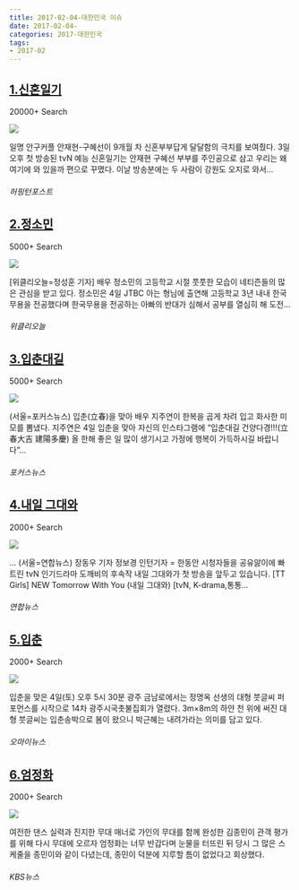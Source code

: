```yaml
---
title: 2017-02-04-대한민국 이슈
date: 2017-02-04-
categories: 2017-대한민국
tags: 
- 2017-02
---
```


[1.신혼일기](http://www.huffingtonpost.kr/2017/02/04/story_n_14606076.html)
--

20000+ Search

![](http:)

일명 안구커플 안재현-구혜선이 9개월 차 신혼부부답게 달달함의 극치를 보여줬다. 3일 오후 첫 방송된 tvN 예능 신혼일기는 안재현 구혜선 부부를 주인공으로 삼고 우리는 왜 여기에 와 있을까 편으로 꾸몄다. 이날 방송분에는 두 사람이 강원도 오지로 와서...
###### 허핑턴포스트

[2.정소민](http://www.weeklytoday.com/news/articleView.html?idxno=54071)
--

5000+ Search

![](http:)

[위클리오늘=정성훈 기자] 배우 정소민의 고등학교 시절 풋풋한 모습이 네티즌들의 많은 관심을 받고 있다. 정소민은 4일 JTBC 아는 형님에 출연해 고등학교 3년 내내 한국무용을 전공했다며 한국무용을 전공하는 아빠의 반대가 심해서 공부를 열심히 해 도전...
###### 위클리오늘

[3.입춘대길](http://www.focus.kr/view.php?key=2017020400144440276)
--

5000+ Search

![](http:)

(서울=포커스뉴스) 입춘(立春)을 맞아 배우 지주연이 한복을 곱게 차려 입고 화사한 미모를 뽐냈다. 지주연은 4일 입춘을 맞아 자신의 인스타그램에 “입춘대길 건양다경!!!(立春大吉 建陽多慶) 올 한해 좋은 일 많이 생기시고 가정에 행복이 가득하시길 바랍니다”...
###### 포커스뉴스

[4.내일 그대와](http://www.yonhapnews.co.kr/bulletin/2017/02/03/0200000000AKR20170203192100704.HTML)
--

2000+ Search

![](http:)

... (서울=연합뉴스) 장동우 기자 정보경 인턴기자 = 한동안 시청자들을 공유앓이에 빠트린 tvN 인기드라마 도깨비의 후속작 내일 그대와가 첫 방송을 앞두고 있습니다. [TT Girls] NEW Tomorrow With You (내일 그대와) [tvN, K-drama,통통...
###### 연합뉴스

[5.입춘](http://www.ohmynews.com/NWS_Web/View/at_pg.aspx?CNTN_CD=A0002295639)
--

2000+ Search

![](http:)

입춘을 맞은 4일(토) 오후 5시 30분 광주 금남로에서는 정명옥 선생의 대형 붓글씨 퍼포먼스를 시작으로 14차 광주시국촛불집회가 열렸다. 3m×8m의 하얀 천 위에 써진 대형 붓글씨는 입춘송박으로 봄이 왔으니 박근혜는 내려가라는 의미를 담고 있다.
###### 오마이뉴스

[6.엄정화](http://news.kbs.co.kr/news/view.do?ncd=3423213)
--

2000+ Search

![](http:)

여전한 댄스 실력과 진지한 무대 매너로 가인의 무대를 함께 완성한 김종민이 관객 평가를 위해 다시 무대에 오르자 엄정화는 너무 반갑다며 눈물을 터뜨린 뒤 당시 그 많은 스케줄을 종민이와 같이 다녔는데, 종민이 덕분에 지루할 틈이 없었다고 회상했다.
###### KBS뉴스

